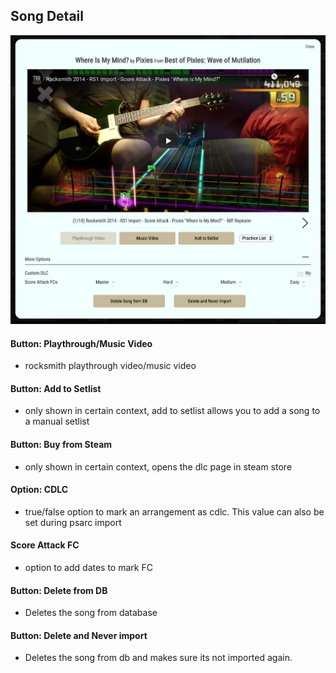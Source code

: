 ## Song Detail
![](https://github.com/sandiz/rs-manager/raw/master/screenshots/images/songPreview.png)

#### Button: Playthrough/Music Video
 - rocksmith playthrough video/music video

#### Button: Add to Setlist
 - only shown in certain context, add to setlist allows you to add a song to a manual setlist

#### Button: Buy from Steam
 - only shown in certain context, opens the dlc page in steam store 

#### Option: CDLC
 - true/false option to mark an arrangement as cdlc. This value can also be set during psarc import

#### Score Attack FC
 - option to add dates to mark FC 

#### Button: Delete from DB
 - Deletes the song from database

#### Button: Delete and Never import
 - Deletes the song from db and makes sure its not imported again.

